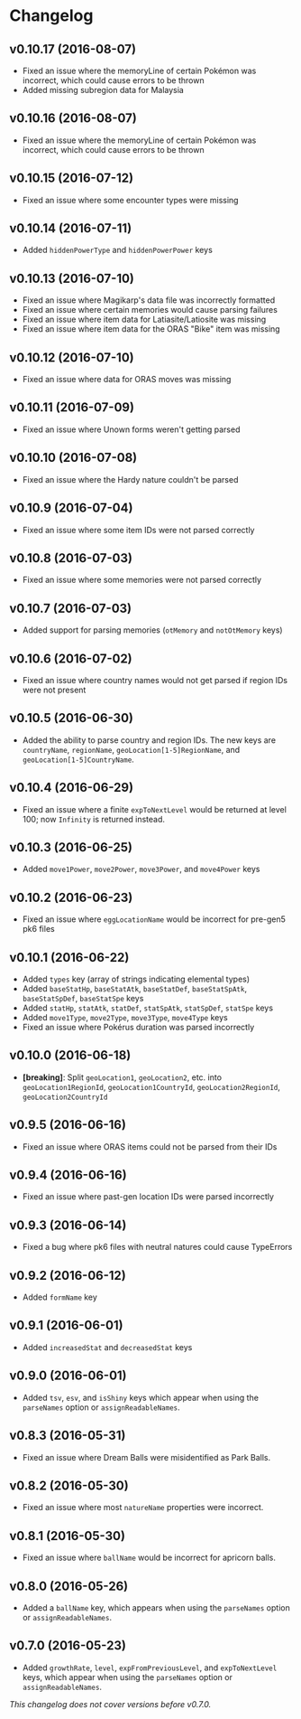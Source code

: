 # Changelog

## v0.10.17 (2016-08-07)

* Fixed an issue where the memoryLine of certain Pokémon was incorrect, which could cause errors to be thrown
* Added missing subregion data for Malaysia

## v0.10.16 (2016-08-07)

* Fixed an issue where the memoryLine of certain Pokémon was incorrect, which could cause errors to be thrown

## v0.10.15 (2016-07-12)

* Fixed an issue where some encounter types were missing

## v0.10.14 (2016-07-11)

* Added `hiddenPowerType` and `hiddenPowerPower` keys

## v0.10.13 (2016-07-10)

* Fixed an issue where Magikarp's data file was incorrectly formatted
* Fixed an issue where certain memories would cause parsing failures
* Fixed an issue where item data for Latiasite/Latiosite was missing
* Fixed an issue where item data for the ORAS "Bike" item was missing

## v0.10.12 (2016-07-10)

* Fixed an issue where data for ORAS moves was missing

## v0.10.11 (2016-07-09)

* Fixed an issue where Unown forms weren't getting parsed

## v0.10.10 (2016-07-08)

* Fixed an issue where the Hardy nature couldn't be parsed

## v0.10.9 (2016-07-04)

* Fixed an issue where some item IDs were not parsed correctly

## v0.10.8 (2016-07-03)

* Fixed an issue where some memories were not parsed correctly

## v0.10.7 (2016-07-03)

* Added support for parsing memories (`otMemory` and `notOtMemory` keys)

## v0.10.6 (2016-07-02)

* Fixed an issue where country names would not get parsed if region IDs were not present

## v0.10.5 (2016-06-30)

* Added the ability to parse country and region IDs. The new keys are `countryName`, `regionName`, `geoLocation[1-5]RegionName`, and `geoLocation[1-5]CountryName`.

## v0.10.4 (2016-06-29)

* Fixed an issue where a finite `expToNextLevel` would be returned at level 100; now `Infinity` is returned instead.

## v0.10.3 (2016-06-25)

* Added `move1Power`, `move2Power`, `move3Power`, and `move4Power` keys

## v0.10.2 (2016-06-23)

* Fixed an issue where `eggLocationName` would be incorrect for pre-gen5 pk6 files

## v0.10.1 (2016-06-22)

* Added `types` key (array of strings indicating elemental types)
* Added `baseStatHp`, `baseStatAtk`, `baseStatDef`, `baseStatSpAtk`, `baseStatSpDef`, `baseStatSpe` keys
* Added `statHp`, `statAtk`, `statDef`, `statSpAtk`, `statSpDef`, `statSpe` keys
* Added `move1Type`, `move2Type`, `move3Type`, `move4Type` keys
* Fixed an issue where Pokérus duration was parsed incorrectly

## v0.10.0 (2016-06-18)

* **[breaking]**: Split `geoLocation1`, `geoLocation2`, etc. into `geoLocation1RegionId`, `geoLocation1CountryId`, `geoLocation2RegionId`, `geoLocation2CountryId`

## v0.9.5 (2016-06-16)

* Fixed an issue where ORAS items could not be parsed from their IDs

## v0.9.4 (2016-06-16)

* Fixed an issue where past-gen location IDs were parsed incorrectly

## v0.9.3 (2016-06-14)

* Fixed a bug where pk6 files with neutral natures could cause TypeErrors

## v0.9.2 (2016-06-12)

* Added `formName` key

## v0.9.1 (2016-06-01)

* Added `increasedStat` and `decreasedStat` keys

## v0.9.0 (2016-06-01)

* Added `tsv`, `esv`, and `isShiny` keys which appear when using the `parseNames` option or `assignReadableNames`.

## v0.8.3 (2016-05-31)

* Fixed an issue where Dream Balls were misidentified as Park Balls.

## v0.8.2 (2016-05-30)

* Fixed an issue where most `natureName` properties were incorrect.

## v0.8.1 (2016-05-30)

* Fixed an issue where `ballName` would be incorrect for apricorn balls.

## v0.8.0 (2016-05-26)

* Added a `ballName` key, which appears when using the `parseNames` option or `assignReadableNames`.

## v0.7.0 (2016-05-23)

* Added `growthRate`, `level`, `expFromPreviousLevel`, and `expToNextLevel` keys, which appear when using the `parseNames` option or `assignReadableNames`.

*This changelog does not cover versions before v0.7.0.*

